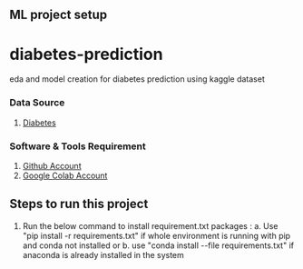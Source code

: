 ## ML project setup

# diabetes-prediction
eda and model creation for diabetes prediction using kaggle dataset

### Data Source 
1. [Diabetes](https://www.kaggle.com/datasets/akshaydattatraykhare/diabetes-dataset)

### Software & Tools Requirement

1. [Github Account](https://github.com)
2. [Google Colab Account](https://colab.research.google.com/)


## Steps to run this project

1. Run the below command to install requirement.txt packages : 
    a. Use "pip install -r requirements.txt" if whole environment is running with pip and conda not installed
                                 or
    b. use "conda install --file requirements.txt" if anaconda is already installed in the system

